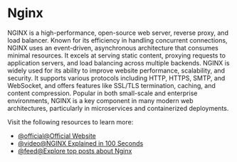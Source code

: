 # Nginx

NGINX is a high-performance, open-source web server, reverse proxy, and load balancer. Known for its efficiency in handling concurrent connections, NGINX uses an event-driven, asynchronous architecture that consumes minimal resources. It excels at serving static content, proxying requests to application servers, and load balancing across multiple backends. NGINX is widely used for its ability to improve website performance, scalability, and security. It supports various protocols including HTTP, HTTPS, SMTP, and WebSocket, and offers features like SSL/TLS termination, caching, and content compression. Popular in both small-scale and enterprise environments, NGINX is a key component in many modern web architectures, particularly in microservices and containerized deployments.

Visit the following resources to learn more:

- [@official@Official Website](https://nginx.org/)
- [@video@NGINX Explained in 100 Seconds](https://www.youtube.com/watch?v=JKxlsvZXG7c)
- [@feed@Explore top posts about Nginx](https://app.daily.dev/tags/nginx?ref=roadmapsh)
